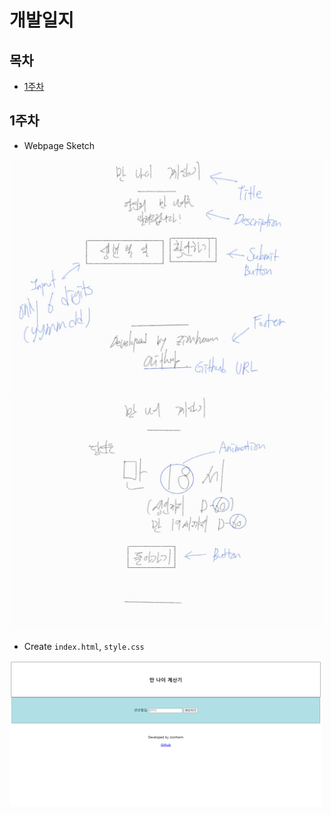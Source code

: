 # 개발일지

## 목차
  - [1주차](#1주차)

## 1주차
- Webpage Sketch

<img src="https://github.com/zionhann/KoreanAgeCalculator/blob/master/screenshots/sketch1.jpg" width="500px" height="375px">

<img src="https://github.com/zionhann/KoreanAgeCalculator/blob/master/screenshots/sketch2.jpg" width="500px" height="375px">

- Create `index.html`, `style.css`

<img src="https://github.com/zionhann/KoreanAgeCalculator/blob/master/screenshots/front1.png" width="500px" height="234px">